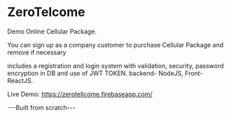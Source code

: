 # ZeroTelcome
Demo Online Cellular Package. 

You can sign up as a company customer to purchase Cellular Package and remove if necessary

includes a registration and login system with validation, security, password encryption in DB and use of JWT TOKEN.
backend- NodeJS, Front- ReactJS.

Live Demo: https://zerotellcome.firebaseapp.com/

---Built from scratch---
